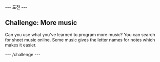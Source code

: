 \--- 도전 \---

## Challenge: More music

Can you use what you've learned to program more music? You can search for sheet music online. Some music gives the letter names for notes which makes it easier.

\--- /challenge \---